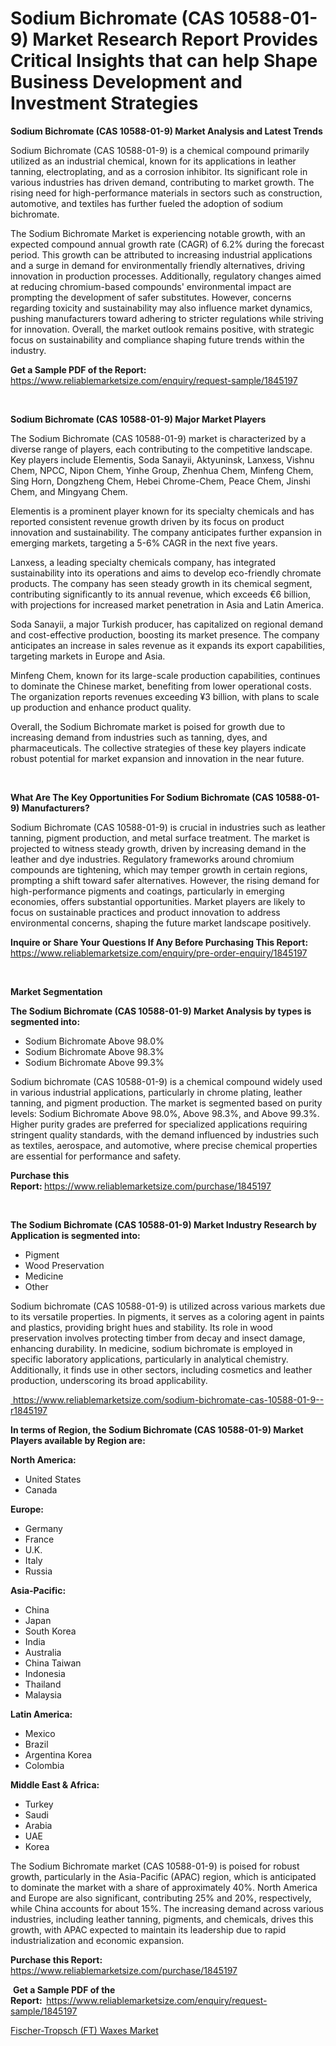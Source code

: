 <p><h1>Sodium Bichromate (CAS 10588-01-9) Market Research Report Provides Critical Insights that can help Shape Business Development and Investment Strategies</h1></p><p><strong>Sodium Bichromate (CAS 10588-01-9) Market Analysis and Latest Trends</strong></p>
<p><p>Sodium Bichromate (CAS 10588-01-9) is a chemical compound primarily utilized as an industrial chemical, known for its applications in leather tanning, electroplating, and as a corrosion inhibitor. Its significant role in various industries has driven demand, contributing to market growth. The rising need for high-performance materials in sectors such as construction, automotive, and textiles has further fueled the adoption of sodium bichromate.</p><p>The Sodium Bichromate Market is experiencing notable growth, with an expected compound annual growth rate (CAGR) of 6.2% during the forecast period. This growth can be attributed to increasing industrial applications and a surge in demand for environmentally friendly alternatives, driving innovation in production processes. Additionally, regulatory changes aimed at reducing chromium-based compounds' environmental impact are prompting the development of safer substitutes. However, concerns regarding toxicity and sustainability may also influence market dynamics, pushing manufacturers toward adhering to stricter regulations while striving for innovation. Overall, the market outlook remains positive, with strategic focus on sustainability and compliance shaping future trends within the industry.</p></p>
<p><strong>Get a Sample PDF of the Report:&nbsp;</strong> <a href="https://www.reliablemarketsize.com/enquiry/request-sample/1845197?utm_campaign=1720&utm_medium=2&utm_source=Github&utm_content=ia&utm_term=03022025&utm_id=sodium-bichromate-cas-10588-01-9">https://www.reliablemarketsize.com/enquiry/request-sample/1845197</a></p>
<p>&nbsp;</p>
<p><strong>Sodium Bichromate (CAS 10588-01-9) Major Market Players</strong></p>
<p><p>The Sodium Bichromate (CAS 10588-01-9) market is characterized by a diverse range of players, each contributing to the competitive landscape. Key players include Elementis, Soda Sanayii, Aktyuninsk, Lanxess, Vishnu Chem, NPCC, Nipon Chem, Yinhe Group, Zhenhua Chem, Minfeng Chem, Sing Horn, Dongzheng Chem, Hebei Chrome-Chem, Peace Chem, Jinshi Chem, and Mingyang Chem.</p><p>Elementis is a prominent player known for its specialty chemicals and has reported consistent revenue growth driven by its focus on product innovation and sustainability. The company anticipates further expansion in emerging markets, targeting a 5-6% CAGR in the next five years.</p><p>Lanxess, a leading specialty chemicals company, has integrated sustainability into its operations and aims to develop eco-friendly chromate products. The company has seen steady growth in its chemical segment, contributing significantly to its annual revenue, which exceeds €6 billion, with projections for increased market penetration in Asia and Latin America.</p><p>Soda Sanayii, a major Turkish producer, has capitalized on regional demand and cost-effective production, boosting its market presence. The company anticipates an increase in sales revenue as it expands its export capabilities, targeting markets in Europe and Asia.</p><p>Minfeng Chem, known for its large-scale production capabilities, continues to dominate the Chinese market, benefiting from lower operational costs. The organization reports revenues exceeding ¥3 billion, with plans to scale up production and enhance product quality.</p><p>Overall, the Sodium Bichromate market is poised for growth due to increasing demand from industries such as tanning, dyes, and pharmaceuticals. The collective strategies of these key players indicate robust potential for market expansion and innovation in the near future.</p></p>
<p>&nbsp;</p>
<p><strong>What Are The Key Opportunities For Sodium Bichromate (CAS 10588-01-9) Manufacturers?</strong></p>
<p><p>Sodium Bichromate (CAS 10588-01-9) is crucial in industries such as leather tanning, pigment production, and metal surface treatment. The market is projected to witness steady growth, driven by increasing demand in the leather and dye industries. Regulatory frameworks around chromium compounds are tightening, which may temper growth in certain regions, prompting a shift toward safer alternatives. However, the rising demand for high-performance pigments and coatings, particularly in emerging economies, offers substantial opportunities. Market players are likely to focus on sustainable practices and product innovation to address environmental concerns, shaping the future market landscape positively.</p></p>
<p><strong>Inquire or Share Your Questions If Any Before Purchasing This Report:</strong> <a href="https://www.reliablemarketsize.com/enquiry/pre-order-enquiry/1845197?utm_campaign=1720&utm_medium=2&utm_source=Github&utm_content=ia&utm_term=03022025&utm_id=sodium-bichromate-cas-10588-01-9">https://www.reliablemarketsize.com/enquiry/pre-order-enquiry/1845197</a></p>
<p>&nbsp;</p>
<p><strong>Market Segmentation</strong></p>
<p><strong>The Sodium Bichromate (CAS 10588-01-9) Market Analysis by types is segmented into:</strong></p>
<p><ul><li>Sodium Bichromate Above 98.0%</li><li>Sodium Bichromate Above 98.3%</li><li>Sodium Bichromate Above 99.3%</li></ul></p>
<p><p>Sodium bichromate (CAS 10588-01-9) is a chemical compound widely used in various industrial applications, particularly in chrome plating, leather tanning, and pigment production. The market is segmented based on purity levels: Sodium Bichromate Above 98.0%, Above 98.3%, and Above 99.3%. Higher purity grades are preferred for specialized applications requiring stringent quality standards, with the demand influenced by industries such as textiles, aerospace, and automotive, where precise chemical properties are essential for performance and safety.</p></p>
<p><strong>Purchase this Report:&nbsp;</strong><a href="https://www.reliablemarketsize.com/purchase/1845197?utm_campaign=1720&utm_medium=2&utm_source=Github&utm_content=ia&utm_term=03022025&utm_id=sodium-bichromate-cas-10588-01-9">https://www.reliablemarketsize.com/purchase/1845197</a></p>
<p>&nbsp;</p>
<p><strong>The Sodium Bichromate (CAS 10588-01-9) Market Industry Research by Application is segmented into:</strong></p>
<p><ul><li>Pigment</li><li>Wood Preservation</li><li>Medicine</li><li>Other</li></ul></p>
<p><p>Sodium bichromate (CAS 10588-01-9) is utilized across various markets due to its versatile properties. In pigments, it serves as a coloring agent in paints and plastics, providing bright hues and stability. Its role in wood preservation involves protecting timber from decay and insect damage, enhancing durability. In medicine, sodium bichromate is employed in specific laboratory applications, particularly in analytical chemistry. Additionally, it finds use in other sectors, including cosmetics and leather production, underscoring its broad applicability.</p></p>
<p><a href="https://www.reliablemarketsize.com/sodium-bichromate-cas-10588-01-9--r1845197?utm_campaign=1720&utm_medium=2&utm_source=Github&utm_content=ia&utm_term=03022025&utm_id=sodium-bichromate-cas-10588-01-9">&nbsp;https://www.reliablemarketsize.com/sodium-bichromate-cas-10588-01-9--r1845197</a></p>
<p><strong>In terms of Region, the Sodium Bichromate (CAS 10588-01-9) Market Players available by Region are:</strong></p>
<p>
    <p> <strong> North America: </strong>
        <ul>
            <li>United States</li>
            <li>Canada</li>
        </ul>
        </p> 
    <p> <strong> Europe: </strong>
        <ul>
            <li>Germany</li>
            <li>France</li>
            <li>U.K.</li>
            <li>Italy</li>
            <li>Russia</li>
        </ul>
        </p> 
    <p> <strong> Asia-Pacific: </strong>
        <ul>
            <li>China</li>
            <li>Japan</li>
            <li>South Korea</li>
            <li>India</li>
            <li>Australia</li>
            <li>China Taiwan</li>
            <li>Indonesia</li>
            <li>Thailand</li>
            <li>Malaysia</li>
        </ul>
        </p> 
    <p> <strong> Latin America: </strong>
        <ul>
            <li>Mexico</li>
            <li>Brazil</li>
            <li>Argentina Korea</li>
            <li>Colombia</li>
        </ul>
        </p> 
    <p> <strong> Middle East & Africa: </strong>
        <ul>
            <li>Turkey</li>
            <li>Saudi</li>
            <li>Arabia</li>
            <li>UAE</li>
            <li>Korea</li>
        </ul>
    </p>
    </p>
<p><p>The Sodium Bichromate market (CAS 10588-01-9) is poised for robust growth, particularly in the Asia-Pacific (APAC) region, which is anticipated to dominate the market with a share of approximately 40%. North America and Europe are also significant, contributing 25% and 20%, respectively, while China accounts for about 15%. The increasing demand across various industries, including leather tanning, pigments, and chemicals, drives this growth, with APAC expected to maintain its leadership due to rapid industrialization and economic expansion.</p></p>
<p><strong>Purchase this Report: </strong><a href="https://www.reliablemarketsize.com/purchase/1845197?utm_campaign=1720&utm_medium=2&utm_source=Github&utm_content=ia&utm_term=03022025&utm_id=sodium-bichromate-cas-10588-01-9">https://www.reliablemarketsize.com/purchase/1845197</a></p>
<p>&nbsp;<strong>Get a Sample PDF of the Report:&nbsp;&nbsp;</strong><a href="https://www.reliablemarketsize.com/enquiry/request-sample/1845197?utm_campaign=1720&utm_medium=2&utm_source=Github&utm_content=ia&utm_term=03022025&utm_id=sodium-bichromate-cas-10588-01-9">https://www.reliablemarketsize.com/enquiry/request-sample/1845197</a></p>
<p><strong></strong></p>
<p><p><a href="https://github.com/mookiesville/Market-Research-Report-List-1/blob/main/fischer-tropsch-ft-waxes-market.md?utm_campaign=1720&utm_medium=2&utm_source=Github&utm_content=ia&utm_term=03022025&utm_id=sodium-bichromate-cas-10588-01-9">Fischer-Tropsch (FT) Waxes Market</a></p></p>